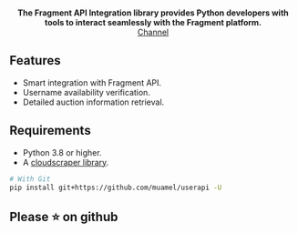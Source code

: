 <p align="center">
    <br>
    <b>The Fragment API Integration library provides Python developers with tools to interact seamlessly with the Fragment platform.</b>
    </br>
    <a href="https://t.me/D_DDDD">
        Channel
    </a>
</p>

## Features
- Smart integration with Fragment API.
- Username availability verification.
- Detailed auction information retrieval.

## Requirements
- Python 3.8 or higher.
- A [cloudscraper library](https://github.com/venomous/cloudscraper).

``` bash
# With Git
pip install git+https://github.com/muamel/userapi -U

```

## Please ⭐ on github
